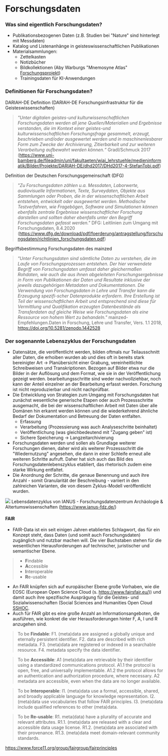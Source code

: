 # Forschungsdaten

### Was sind eigentlich Forschungsdaten?

* Publikationsbezogenen Daten (z.B. Studien bei "Nature" sind hinterlegt mit Messdaten)
* Katalog und Listenanhänge in geisteswissenschaftlichen Publikationen
* Materialsammlungen:
  * Zettelkasten
  * Notizbücher
  * Bildkollektionen (Aby Warburgs "Mnemosyne Atlas" [Forschungsprojekt](https://warburg.library.cornell.edu/)) 
  * Trainingsdaten für KI-Anwendungen

### Definitionen für Forschungsdaten?

DARIAH-DE Definition (DARIAH-DE Forschungsinfrastruktur für die Geisteswissenschaften) 

> _"Unter digitalen geistes-und kulturwissenschaftlichen Forschungsdaten werden all jene Quellen/Materialien und Ergebnisse verstanden, die im Kontext einer geistes-und kulturwissenschaftlichen Forschungsfrage gesammelt, erzeugt, beschrieben und/oder ausgewertet werden und in maschinenlesbarer Form zum Zwecke der Archivierung, Zitierbarkeit und zur weiteren Verarbeitung aufbewahrt werden können.“_ Gradl/Schmuck 2017 (<https://www.uni-bamberg.de/fileadmin/uni/fakultaeten/wiai_lehrstuehle/medieninformatik/Bilder/Projekte/DARIAH-DE/dhd2017/DHd2017-4-StefanTobi.pdf>)

Definition der Deutschen Forschungsgemeinschaft (DFG) 

> _"Zu Forschungsdaten zählen u.a. Messdaten, Laborwerte, audiovisuelle Informationen, Texte, Surveydaten, Objekte aus Sammlungen oder Proben, die in der wissenschaftlichen Arbeit entstehen, entwickelt oder ausgewertet werden. Methodische Testverfahren, wie Fragebögen, Software und Simulationen können ebenfalls zentrale Ergebnisse wissenschaftlicher Forschung darstellen und sollten daher ebenfalls unter den Begriff Forschungsdaten gefasst werden."_ DFG: Leitlinien zum Umgang mit Forschungsdaten, 8.4.2020 (<https://www.dfg.de/download/pdf/foerderung/antragstellung/forschungsdaten/richtlinien_forschungsdaten.pdf>) 

Begriffsbestimmung Forschungsdaten des mainzed

> _"Unter Forschungsdaten sind sämtliche Daten zu verstehen, die im Laufe von Forschungsprozessen entstehen. Der hier verwendete Begriff von Forschungsdaten umfasst daher gleichermaßen Rohdaten, wie auch die aus ihnen abgeleiteten Forschungsergebnisse in Form von Publikationen der Daten und Resultate inklusive der jeweils dazugehörigen Metadaten und Dokumentationen. Die Verwendung von Forschungsdaten in Lehre und Transfer kann die Erzeugung spezifi-scher Datenprodukte erfordern. Ihre Erstellung ist Teil der wissenschaftlichen Arbeit und entsprechend sind diese für Vermittlung und Qualifikation erzeugten Datenbestände  als Transferdaten auf gleiche Weise wie Forschungsdaten als eine Ressource von hohem Wert zu behandeln."_ mainzed-Empfehlungen.Daten in Forschung, Lehre und Transfer, Vers. 1.1 2018, <https://doi.org/10.5281/zenodo.1442528>   

### Der sogenannte Lebenszyklus der Forschungsdaten

* Datensätze, die veröffentlicht werden, bilden oftmals nur Teilausschnitt aller Daten, die erhoiben wurden ab und dies oft in bereits stark bereinigter Art -> Planübersicht einer Grabung, vereinheitlichte Schreibweisen und Transkriptionen. Bezogen auf Bilder etwa nur die Bilder in der Auflösung und dem Format, wie sie in der Veröffentlichung gezeigt werden. bearbeitungsschritte sind weder nachvollziehbar, noch kann der Anteil einzelner an der Bearbeitung erfasst werden. Forschung ist nicht reproduzierbar und nicht nachprüfbar.
* Die Entwicklung von Strategien zum Umgang mit Forschungsdaten hat zunächst wesentliche generische Etapen oder auch Prozessschritte ausgemacht, die bei der wissenschaftlichen Arbeit mit Daten über alle Domänen hin erkannt werden können und die wiederkehrend ähnliche Bedarf der Dokumentation und Betreuung der Daten entfalten.
  * Erfassung
  * Verarbeitung (Prozessierung was auch Analyseschritte beinhaltet)
  * Veröffentlichung (was gleichbedeutend mit "Zugang geben" ist)
  * Sichere Speicherung -> Langzeitarchivierung
* Forschungsdaten werden und sollen als Grundlage weiterer Forschungen dienen, daher wird als weiterer Prozessschritt die "Wiedernutzung" angesehen, die dann in einer Schleife erneut alle weiteren Schritte aufruft. Daher hat sich auch das Bild des Forschungsdatenlebenszyklus etabliert, das rhetorisch zudem eine starke Wirkung entfaltet. 
* Die Anordnung der Schritte, die genaue Benennung und auch ihre Anzahl - somit Granularität der Beschreibung - variiert in den zahlreichen Varianten, die von diesem Zyklus-Modell veröffentlicht wurden.

![](https://seafile.rlp.net/lib/972cd770-66a2-415a-b25e-1ebcd8cd7e09/file/images/auto-upload/image-1610704265678.png?raw=1)
Lebensdatenzyklus von IANUS - Forschungsdatenzentrum Archäologie & Altertumswissenschaften (<https://www.ianus-fdz.de/>)

#### FAIR
* FAIR-Data ist ein seit einigen Jahren etabliertes Schlagwort, das für ein Konzept steht, dass Daten (und somit auch Forschungsdaten) zugänglich und nutzbar machen will. Die vier Buchstaben stehen für die wesentlichen Herausforderungen auf technischer, juristischer und semantischer Ebene. 

> * **F**indable
> * **A**ccessible
> * **I**nteroperable
> * **R**e-usable

* An FAIR knüpfen sich auf europäischer Ebene große Vorhaben, wie die EOSC (European Open Science Cloud (s. https://www.fairsfair.eu/)) und damit auch ihre spezifische Ausprägung für die Geistes- und Sozialwissenschaften (Social Sciences and Humanities Open Cloud [SSHOC](https://sshopencloud.eu/).
* Auch für FAIR gibt es eine große Anzahl an Informationsangeboten, die ausführen, wie konkret die vier Herausforderungen hinter F, A, I und R anzugehen sind.

> To be **Findable**:
F1. (meta)data are assigned a globally unique and eternally persistent identifier.
F2. data are described with rich metadata.
F3. (meta)data are registered or indexed in a searchable resource.
F4. metadata specify the data identifier.

>To be **Accessible**:
A1  (meta)data are retrievable by their identifier using a standardized communications protocol.
A1.1 the protocol is open, free, and universally implementable.
A1.2 the protocol allows for an authentication and authorization procedure, where necessary.
A2 metadata are accessible, even when the data are no longer available.

>To be **Interoperable**:
I1. (meta)data use a formal, accessible, shared, and broadly applicable language for knowledge representation.
I2. (meta)data use vocabularies that follow FAIR principles.
I3. (meta)data include qualified references to other (meta)data.

>To be **Re-usable**:
R1. meta(data) have a plurality of accurate and relevant attributes.
R1.1. (meta)data are released with a clear and accessible data usage license.
R1.2. (meta)data are associated with their provenance.
R1.3. (meta)data meet domain-relevant community standards.


https://www.force11.org/group/fairgroup/fairprinciples
